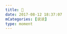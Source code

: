 ```yaml
---
title: 🥃
date: 2017-08-12 18:37:07
mCategories: [说说]
type: moment
---
```


<div id="pics-20170812183707"></div>

<script src="/lib/moment/pics.js"></script>
<script>
var data = [
    {"link": "2017-08-12_000000.jpeg", "type": "shuoshuo"}
];
picsRender(data, "pics-20170812183707");
</script>
